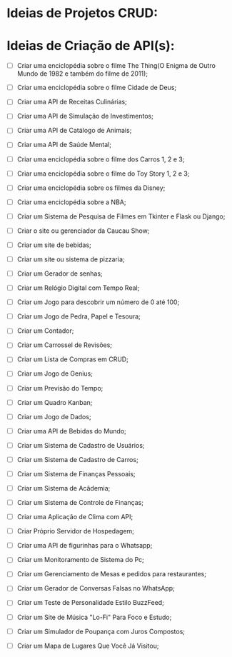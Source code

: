 # Ideias de Projetos CRUD:



# Ideias de Criação de API(s):

- [ ] Criar uma enciclopédia sobre o filme The Thing(O Enigma de Outro Mundo de 1982 e também do filme de 2011);
- [ ] Criar uma enciclopédia sobre o filme Cidade de Deus;
- [ ] Criar uma API de Receitas Culinárias;
- [ ] Criar uma API de Simulação de Investimentos;
- [ ] Criar uma API de Catálogo de Animais;
- [ ] Criar uma API de Saúde Mental;
- [ ] Criar uma enciclopédia sobre o filme dos Carros 1, 2 e 3;
- [ ] Criar uma enciclopédia sobre o filme do Toy Story 1, 2 e 3;
- [ ] Criar uma enciclopédia sobre os filmes da Disney;
- [ ] Criar uma enciclopédia sobre a NBA;
- [ ] Criar um Sistema de Pesquisa de Filmes em Tkinter e Flask ou Django;
- [ ] Criar o site ou gerenciador da Caucau Show;
- [ ] Criar um site de bebidas;
- [ ] Criar um site ou sistema de pizzaria;
- [ ] Criar um Gerador de senhas;
- [ ] Criar um Relógio Digital com Tempo Real;
- [ ] Criar um Jogo para descobrir um número de 0 até 100;
- [ ] Criar um Jogo de Pedra, Papel e Tesoura;
- [ ] Criar um Contador;
- [ ] Criar um Carrossel de Revisões;
- [ ] Criar um Lista de Compras em CRUD;
- [ ] Criar um Jogo de Genius;
- [ ] Criar um Previsão do Tempo;
- [ ] Criar um Quadro Kanban;
- [ ] Criar um Jogo de Dados; 
- [ ] Criar uma API de Bebidas do Mundo;
- [ ] Criar um Sistema de Cadastro de Usuários;
- [ ] Criar um Sistema de Cadastro de Carros;
- [ ] Criar um Sistema de Finanças Pessoais;
- [ ] Criar um Sistema de Acâdemia;
- [ ] Criar um Sistema de Controle de Finanças;
- [ ] Criar uma Aplicação de Clima com API;
- [ ] Criar Próprio Servidor de Hospedagem;
- [ ] Criar uma API de figurinhas para o Whatsapp;
- [ ] Criar um Monitoramento de Sistema do Pc;
- [ ] Criar um Gerenciamento de Mesas e pedidos para restaurantes;
- [ ] Criar um Gerador de Conversas Falsas no WhatsApp;
- [ ] Criar um Teste de Personalidade Estilo BuzzFeed;
- [ ] Criar um Site de Música "Lo-Fi" Para Foco e Estudo;
- [ ] Criar um Simulador de Poupança com Juros Compostos;
- [ ] Criar um Mapa de Lugares Que Você Já Visitou; 
 
